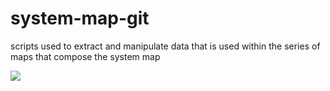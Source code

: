# system-map-git
scripts used to extract and manipulate data that is used within the series of maps that compose the system map

![](https://raw.githubusercontent.com/grant-humphries/system-map-git/master/system_map_2015.png)



